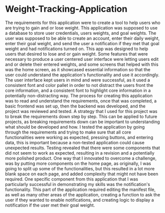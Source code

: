 # Weight-Tracking-Application

  The requirements for this application were to create a tool to help users who are trying to gain and or lose weight. This application was supposed to use a database to store user credentials, users weights, and goal weights. The user was supposed to be able to create an account, enter their daily weight, enter their goal weight, and send the user a notification if they met that goal weight and had notifications turned on. This app was designed to help users that desired to lose and or gain weight. Some features that were necessary to produce a user centered user interface were letting users edit and or delete their entered weights, and some screens that helped with this was the home screen, as it showcased essential information so that the user could understand the application's functionality and use it accordingly. The user interface kept users in mind and were successful, as it used a consistent font and color pallet in order to not distract the users front the core information, and a consistent font to highlight core information in a potentially non-distracting way. The process for creating this application was to read and understand the requirements, once that was completed, a basic frontend was set up, then the backend was developed, and the project was reviewed and tested. 
  A strategy that I used for this project was to break the requirements down step by step. This can be applied to future projects, as breaking requirements down can be important to understanding what should be developed and how. I tested the application by going through the requirements and trying to make sure that all core functionalities were working as expected, pressing buttons, and entering data, this is important because a non-tested application could cause unexpected results. Testing revealed that there were some components that did not seem to work as expected, resulting in a revision and a potentially more polished product. One way that I innovated to overcome a challenge, was by putting more components on the home page, as originally, I was going to split up some of the functionalities, but this resulted in a lot more blank space on each page, and added complexity that might not have been required. One specific component from this application that I was particularly successful in demonstrating my skills was the notification's functionality. This part of the application required editing the manifest file, as well as many other areas of the application, creating a function to ask the user if they wanted to enable notifications, and creating logic to display a notification if the user met their goal weight.
